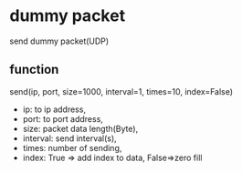 # dummy packet
send dummy packet(UDP)
## function
send(ip, port, size=1000, interval=1, times=10, index=False)
- ip: to ip address,
- port: to port address,
- size: packet data length(Byte),
- interval: send interval(s),
- times: number of sending,
- index: True => add index to data, False=>zero fill
